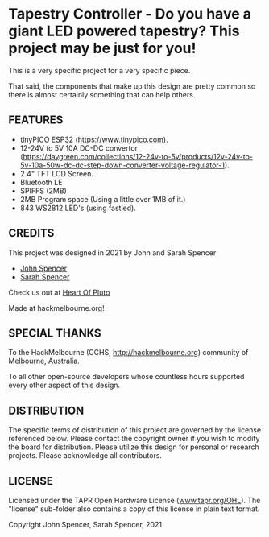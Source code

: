 Tapestry Controller - Do you have a giant LED powered tapestry?  This project may be just for you!
=============

This is a very specific project for a very specific piece.

That said, the components that make up this design are pretty common so there is almost certainly something that can help others.

FEATURES
--------

* tinyPICO ESP32 (https://www.tinypico.com).
* 12-24V to 5V 10A DC-DC convertor (https://daygreen.com/collections/12-24v-to-5v/products/12v-24v-to-5v-10a-50w-dc-dc-step-down-converter-voltage-regulator-1).
* 2.4" TFT LCD Screen.
* Bluetooth LE
* SPIFFS (2MB)
* 2MB Program space (Using a little over 1MB of it.)
* 843 WS2812 LED's (using fastled).

CREDITS
------------

This project was designed in 2021 by John and Sarah Spencer
 - [John Spencer](https://github.com/mage0r)
 - [Sarah Spencer](https://github.com/chixor)

Check us out at [Heart Of Pluto](http://heartofpluto.co)

Made at hackmelbourne.org!

SPECIAL THANKS
------------

To the HackMelbourne (CCHS, http://hackmelbourne.org) community of Melbourne, Australia.

To all other open-source developers whose countless hours supported every other aspect of this design.

DISTRIBUTION
------------
The specific terms of distribution of this project are governed by the
license referenced below. Please contact the copyright owner if you wish to modify the board for distribution. Please utilize this design for personal or research projects. Please acknowledge all contributors.

LICENSE
-------
Licensed under the TAPR Open Hardware License (www.tapr.org/OHL).
The "license" sub-folder also contains a copy of this license in plain text format.

Copyright John Spencer, Sarah Spencer, 2021

